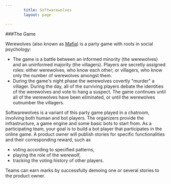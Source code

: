 ```yaml
---
        title: Softwarewolves
        layout: page

---
```


###The Game
<style typ="text/css">
    #menu_game, #menu_game a {
        background: #202021;
        color:white;
    }
</style>
Werewolves (also known as <a href="http://en.wikipedia.org/wiki/Mafia_(party_game)">Mafia</a>) is a party game with roots in social psychology: 
- The game is a battle between an informed minority (the werewolves) and an uninformed majority (the villagers). Players are secretly assigned roles: either werewolves, who know each other; or villagers, who know only the number of werewolves amongst them. 
- During the game's night phase the werewolves covertly "murder" a villager. During the day, all of the surviving players debate the identities of the werewolves and vote to hang a suspect. The game continues until all of the werewolves have been eliminated, or until the werewolves outnumber the villagers.

Softwarewolves is a variant of this party game played in a chatroom, involving both human and bot players. The organizers provide the infrastructure, a game engine and some basic bots to start from. As a participating team, your goal is to build a bot player that participates in the online game. A product owner will publish stories for specific functionalities and their corresponding reward, such as
* voting according to specified patterns,
* playing the role of the werewolf,
* tracking the voting history of other players.

Teams can earn marks by successfully demoing one or several stories to the product owner.





